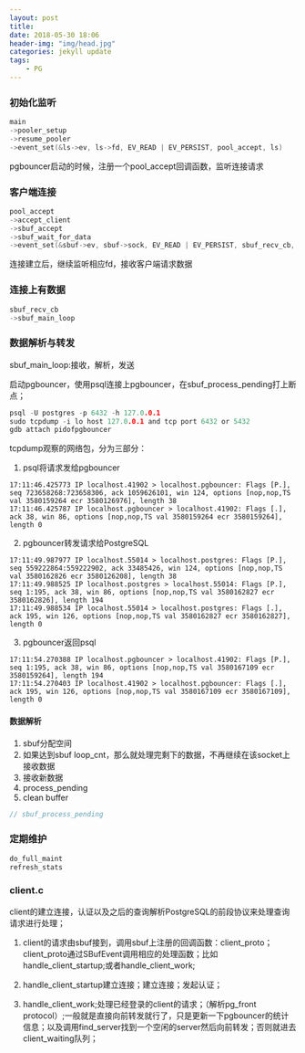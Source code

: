 ```yaml
---
layout: post
title: 
date: 2018-05-30 18:06
header-img: "img/head.jpg"
categories: jekyll update
tags:
    - PG
---
```


### 初始化监听

```c
main
->pooler_setup
->resume_pooler
->event_set(&ls->ev, ls->fd, EV_READ | EV_PERSIST, pool_accept, ls)
```

pgbouncer启动的时候，注册一个pool_accept回调函数，监听连接请求

### 客户端连接

```c
pool_accept
->accept_client
->sbuf_accept
->sbuf_wait_for_data
->event_set(&sbuf->ev, sbuf->sock, EV_READ | EV_PERSIST, sbuf_recv_cb, sbuf);
```

连接建立后，继续监听相应fd，接收客户端请求数据

### 连接上有数据

```c
sbuf_recv_cb
->sbuf_main_loop
```

### 数据解析与转发

sbuf_main_loop:接收，解析，发送 

启动pgbouncer，使用psql连接上pgbouncer，在sbuf_process_pending打上断点；

```c
psql -U postgres -p 6432 -h 127.0.0.1
sudo tcpdump -i lo host 127.0.0.1 and tcp port 6432 or 5432
gdb attach pidofpgbouncer
```

tcpdump观察的网络包，分为三部分：

1. psql将请求发给pgbouncer

```
17:11:46.425773 IP localhost.41902 > localhost.pgbouncer: Flags [P.], seq 723658268:723658306, ack 1059626101, win 124, options [nop,nop,TS val 3580159264 ecr 3580126976], length 38
17:11:46.425787 IP localhost.pgbouncer > localhost.41902: Flags [.], ack 38, win 86, options [nop,nop,TS val 3580159264 ecr 3580159264], length 0

```

2. pgbouncer转发请求给PostgreSQL

```
17:11:49.987977 IP localhost.55014 > localhost.postgres: Flags [P.], seq 559222864:559222902, ack 33485426, win 124, options [nop,nop,TS val 3580162826 ecr 3580126208], length 38
17:11:49.988525 IP localhost.postgres > localhost.55014: Flags [P.], seq 1:195, ack 38, win 86, options [nop,nop,TS val 3580162827 ecr 3580162826], length 194
17:11:49.988534 IP localhost.55014 > localhost.postgres: Flags [.], ack 195, win 126, options [nop,nop,TS val 3580162827 ecr 3580162827], length 0
```

3. pgbouncer返回psql

```
17:11:54.270388 IP localhost.pgbouncer > localhost.41902: Flags [P.], seq 1:195, ack 38, win 86, options [nop,nop,TS val 3580167109 ecr 3580159264], length 194
17:11:54.270403 IP localhost.41902 > localhost.pgbouncer: Flags [.], ack 195, win 126, options [nop,nop,TS val 3580167109 ecr 3580167109], length 0
```

#### 数据解析

1. sbuf分配空间
2. 如果达到sbuf loop_cnt，那么就处理完剩下的数据，不再继续在该socket上接收数据
3. 接收新数据
4. process_pending
5. clean buffer

```c
// sbuf_process_pending 

```

### 定期维护

```c
do_full_maint
refresh_stats
```

### client.c

client的建立连接，认证以及之后的查询解析PostgreSQL的前段协议来处理查询请求进行处理；

1. client的请求由sbuf接到，调用sbuf上注册的回调函数：client_proto；client_proto通过SBufEvent调用相应的处理函数；比如handle_client_startup;或者handle_client_work;

2. handle_client_startup建立连接；建立连接；发起认证；

3. handle_client_work;处理已经登录的client的请求；（解析pg_front protocol）;一般就是直接向前转发就行了，只是更新一下pgbouncer的统计信息；以及调用find_server找到一个空闲的server然后向前转发；否则就进去client_waiting队列；

   ​